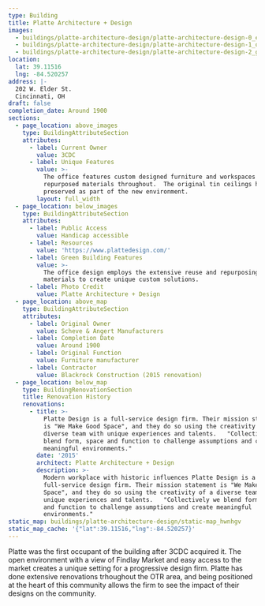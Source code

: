 ```yaml
---
type: Building
title: Platte Architecture + Design
images:
  - buildings/platte-architecture-design/platte-architecture-design-0_efesbe
  - buildings/platte-architecture-design/platte-architecture-design-1_oldvle
  - buildings/platte-architecture-design/platte-architecture-design-2_g6ylq1
location:
  lat: 39.11516
  lng: -84.520257
address: |-
  202 W. Elder St.
  Cincinnati, OH
draft: false
completion_date: Around 1900
sections:
  - page_location: above_images
    type: BuildingAttributeSection
    attributes:
      - label: Current Owner
        value: 3CDC
      - label: Unique Features
        value: >-
          The office features custom designed furniture and workspaces using
          repurposed materials throughout.  The original tin ceilings have been
          preserved as part of the new environment.
        layout: full_width
  - page_location: below_images
    type: BuildingAttributeSection
    attributes:
      - label: Public Access
        value: Handicap accessible
      - label: Resources
        value: 'https://www.plattedesign.com/'
      - label: Green Building Features
        value: >-
          The office design employs the extensive reuse and repurposing of
          materials to create unique custom solutions.
      - label: Photo Credit
        value: Platte Architecture + Design
  - page_location: above_map
    type: BuildingAttributeSection
    attributes:
      - label: Original Owner
        value: Scheve & Angert Manufacturers
      - label: Completion Date
        value: Around 1900
      - label: Original Function
        value: Furniture manufacturer
      - label: Contractor
        value: Blackrock Construction (2015 renovation)
  - page_location: below_map
    type: BuildingRenovationSection
    title: Renovation History
    renovations:
      - title: >-
          Platte Design is a full-service design firm. Their mission statement
          is "We Make Good Space", and they do so using the creativity of a
          diverse team with unique experiences and talents.   "Collectively we
          blend form, space and function to challenge assumptions and create
          meaningful environments."
        date: '2015'
        architect: Platte Architecture + Design
        description: >-
          Modern workplace with historic influences Platte Design is a
          full-service design firm. Their mission statement is "We Make Good
          Space", and they do so using the creativity of a diverse team with
          unique experiences and talents.   "Collectively we blend form, space
          and function to challenge assumptions and create meaningful
          environments."
static_map: buildings/platte-architecture-design/static-map_hwnhgv
static_map_cache: '{"lat":39.11516,"lng":-84.520257}'
---
```


Platte was the first occupant of the building after 3CDC acquired it. The open environment with a view of Findlay Market and easy access to the market creates a unique setting for a progressive design firm. Platte has done extensive renovations trhoughout the OTR area, and being positioned at the heart of this community allows the firm to see the impact of their designs on the community.
